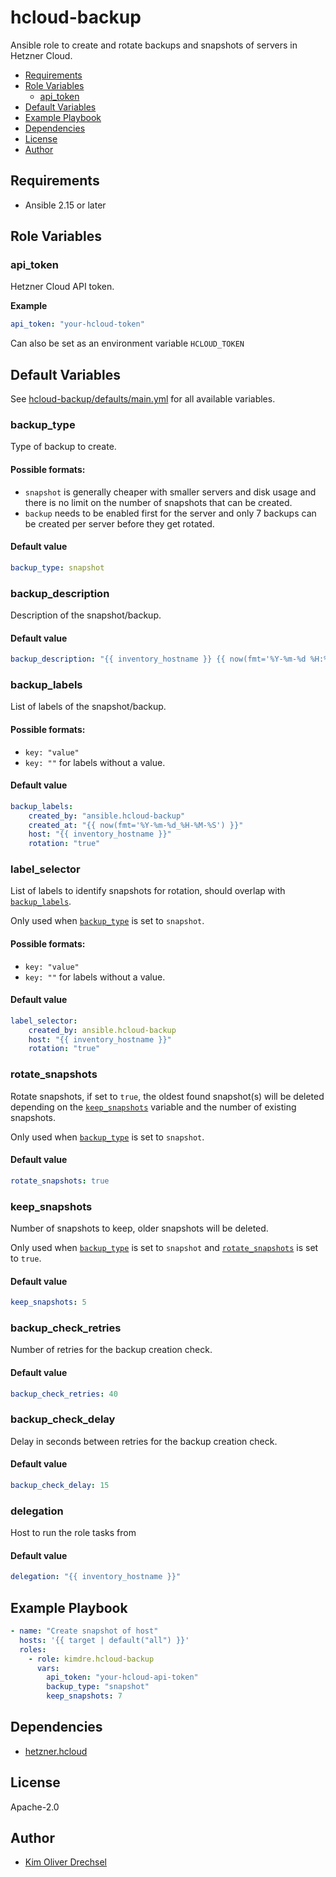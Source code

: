 # hcloud-backup

Ansible role to create and rotate backups and snapshots of servers in Hetzner Cloud.

<!-- TOC -->

* [Requirements](#requirements)
* [Role Variables](#role-variables)
    * [api_token](#api_token)
* [Default Variables](#default-variables)
* [Example Playbook](#example-playbook)
* [Dependencies](#dependencies)
* [License](#license)
* [Author](#author)

<!-- TOC -->

## Requirements

- Ansible 2.15 or later

## Role Variables

### api_token

Hetzner Cloud API token.

**Example**

```yaml
api_token: "your-hcloud-token"
```

Can also be set as an environment variable `HCLOUD_TOKEN`

## Default Variables

See [hcloud-backup/defaults/main.yml](https://github.com/kimdre/ansible.hcloud-backup/blob/main/defaults/main.yml) for
all available variables.

### backup_type

Type of backup to create.

#### Possible formats:

- `snapshot` is generally cheaper with smaller servers and disk usage and there is no limit on the number of snapshots
  that can be created.
- `backup` needs to be enabled first for the server and only 7 backups can be created per server before they get rotated.

#### Default value

```yaml
backup_type: snapshot
```

### backup_description

Description of the snapshot/backup.

#### Default value

```yaml
backup_description: "{{ inventory_hostname }} {{ now(fmt='%Y-%m-%d %H:%M:%S') }}"
```

### backup_labels

List of labels of the snapshot/backup.

#### Possible formats:

- `key: "value"`
- `key: ""`  for labels without a value.

#### Default value

```yaml
backup_labels:
    created_by: "ansible.hcloud-backup"
    created_at: "{{ now(fmt='%Y-%m-%d_%H-%M-%S') }}"
    host: "{{ inventory_hostname }}"
    rotation: "true"
```

### label_selector

List of labels to identify snapshots for rotation, should overlap with [`backup_labels`](#backup_labels).

Only used when [`backup_type`](#backup_type) is set to `snapshot`.

#### Possible formats:

- `key: "value"`
- `key: ""`  for labels without a value.

#### Default value

```yaml
label_selector:
    created_by: ansible.hcloud-backup
    host: "{{ inventory_hostname }}"
    rotation: "true"
```

### rotate_snapshots

Rotate snapshots, if set to `true`, the oldest found snapshot(s) will be deleted
depending on the [`keep_snapshots`](#keep_snapshots) variable and the number of existing snapshots.

Only used when [`backup_type`](#backup_type) is set to `snapshot`.

#### Default value

```yaml
rotate_snapshots: true
```

### keep_snapshots

Number of snapshots to keep, older snapshots will be deleted.

Only used when [`backup_type`](#backup_type) is set to `snapshot`
and [`rotate_snapshots`](#rotate_snapshots) is set to `true`.

#### Default value

```yaml
keep_snapshots: 5
```

### backup_check_retries

Number of retries for the backup creation check.

#### Default value

```yaml
backup_check_retries: 40
```

### backup_check_delay

Delay in seconds between retries for the backup creation check.

#### Default value

```yaml
backup_check_delay: 15
```

### delegation

Host to run the role tasks from

#### Default value

```yaml
delegation: "{{ inventory_hostname }}"
```

## Example Playbook

```yaml
- name: "Create snapshot of host"
  hosts: '{{ target | default("all") }}'
  roles:
    - role: kimdre.hcloud-backup
      vars:
        api_token: "your-hcloud-api-token"
        backup_type: "snapshot"
        keep_snapshots: 7
```

## Dependencies

- [hetzner.hcloud](https://galaxy.ansible.com/ui/repo/published/hetzner/hcloud/)

## License

Apache-2.0

## Author

- [Kim Oliver Drechsel](https://github.com/kimdre)
